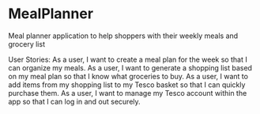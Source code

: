 # MealPlanner
Meal planner application to help shoppers with their weekly meals and grocery list

User Stories:
As a user, I want to create a meal plan for the week so that I can organize my meals.
As a user, I want to generate a shopping list based on my meal plan so that I know what groceries to buy.
As a user, I want to add items from my shopping list to my Tesco basket so that I can quickly purchase them.
As a user, I want to manage my Tesco account within the app so that I can log in and out securely.
